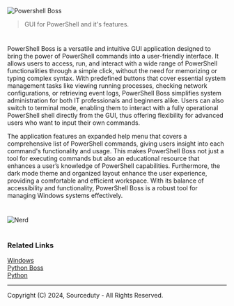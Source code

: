 ![Powershell Boss](https://github.com/user-attachments/assets/414a1330-b1c5-4e42-a401-42a18def96ff)

> GUI for PowerShell and it's features.
#

PowerShell Boss is a versatile and intuitive GUI application designed to bring the power of PowerShell commands into a user-friendly interface. It allows users to access, run, and interact with a wide range of PowerShell functionalities through a simple click, without the need for memorizing or typing complex syntax. With predefined buttons that cover essential system management tasks like viewing running processes, checking network configurations, or retrieving event logs, PowerShell Boss simplifies system administration for both IT professionals and beginners alike. Users can also switch to terminal mode, enabling them to interact with a fully operational PowerShell shell directly from the GUI, thus offering flexibility for advanced users who want to input their own commands.

The application features an expanded help menu that covers a comprehensive list of PowerShell commands, giving users insight into each command's functionality and usage. This makes PowerShell Boss not just a tool for executing commands but also an educational resource that enhances a user’s knowledge of PowerShell capabilities. Furthermore, the dark mode theme and organized layout enhance the user experience, providing a comfortable and efficient workspace. With its balance of accessibility and functionality, PowerShell Boss is a robust tool for managing Windows systems effectively.

#
![Nerd](https://github.com/user-attachments/assets/11142447-b712-426c-be36-6961c3676e96)

#
### Related Links

[Windows](https://github.com/sourceduty/Windows)
<br>
[Python Boss](https://github.com/sourceduty/Python_Boss)
<br>
[Python](https://github.com/sourceduty/Python)

***
Copyright (C) 2024, Sourceduty - All Rights Reserved.
